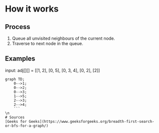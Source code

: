# How it works
## Process
1. Queue all unvisited neighbours of the current node.
2. Traverse to next node in the queue.

## Examples
input: adj[][] = [[1, 2], [0, 5], [0, 3, 4], [0, 2], [2]]
```mermaid
graph TD;
    0-->1;
    0-->2;
    0-->3;
    1-->5;
    2-->3;
    2-->4;
    ```
\n
# Sources
[Geeks for Geeks](https://www.geeksforgeeks.org/breadth-first-search-or-bfs-for-a-graph/)
